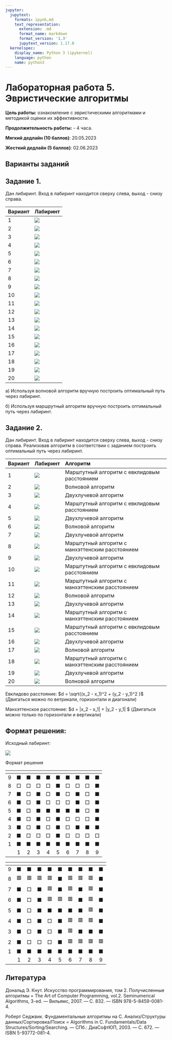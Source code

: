```yaml
---
jupyter:
  jupytext:
    formats: ipynb,md
    text_representation:
      extension: .md
      format_name: markdown
      format_version: '1.3'
      jupytext_version: 1.17.0
  kernelspec:
    display_name: Python 3 (ipykernel)
    language: python
    name: python3
---
```



# Лабораторная работа 5.  Эвристические алгоритмы

**Цель работы:** ознакомление с  эвристическими алгоритмами  и методикой оценки  их эффективности.

**Продолжительность работы:** - 4 часа. 

**Мягкий дедлайн (10 баллов)**: 20.05.2023 

**Жесткий дедлайн (5 баллов)**: 02.06.2023


## Варианты заданий


## Задание 1.

Дан либиринт. Вход в лабиринт находится сверху слева, выход - снизу справа.  

| Вариант | Лабиринт | 
|:---|:---|
|  1  | ![](./img/maze05/maze05_01.png) |
|  2  | ![](./img/maze05/maze05_02.png) |
|  3  | ![](./img/maze05/maze05_03.png) |
|  4  | ![](./img/maze05/maze05_04.png) |
|  5  | ![](./img/maze05/maze05_05.png) |
|  6  | ![](./img/maze05/maze05_06.png) |
|  7  | ![](./img/maze05/maze05_07.png) |
|  8  | ![](./img/maze05/maze05_08.png) |
|  9  | ![](./img/maze05/maze05_09.png) |
| 10  | ![](./img/maze05/maze05_10.png) |
| 11  | ![](./img/maze05/maze05_11.png) |
| 12  | ![](./img/maze05/maze05_12.png) |
| 13  | ![](./img/maze05/maze05_13.png) |
| 14  | ![](./img/maze05/maze05_14.png) |
| 15  | ![](./img/maze05/maze05_15.png) |
| 16  | ![](./img/maze05/maze05_16.png) |
| 17  | ![](./img/maze05/maze05_17.png) |
| 18  | ![](./img/maze05/maze05_18.png) |
| 19  | ![](./img/maze05/maze05_19.png) |
| 20  | ![](./img/maze05/maze05_20.png) |


а) Используя волновой алгоритм вручную построить оптимальный путь через лабиринт.

б) Используя маршрутный алгоритм вручную построить оптимальный путь через лабиринт.


## Задание 2.

Дан либиринт. Вход в лабиринт находится сверху слева, выход - снизу справа. 
Реализовав алгоритм в соответствии с заданием построить оптимальный путь через лабиринт.

| Вариант | Лабиринт | Алгоритм |
|:---|:---|:---|
|  1  | ![](./img/maze10/maze10_01.png) | Марштутный алгоритм с евклидовым расстоянием |
|  2  | ![](./img/maze10/maze10_02.png) | Волновой алгоритм |
|  3  | ![](./img/maze10/maze10_03.png) | Двухлучевой алгоритм |
|  4  | ![](./img/maze10/maze10_04.png) | Марштутный алгоритм с евклидовым расстоянием |
|  5  | ![](./img/maze10/maze10_05.png) | Двухлучевой алгоритм |
|  6  | ![](./img/maze10/maze10_06.png) | Волновой алгоритм |
|  7  | ![](./img/maze10/maze10_07.png) | Двухлучевой алгоритм |
|  8  | ![](./img/maze10/maze10_08.png) | Марштутный алгоритм с манхэттенским расстоянием |
|  9  | ![](./img/maze10/maze10_09.png) | Двухлучевой алгоритм |
| 10  | ![](./img/maze10/maze10_10.png) | Марштутный алгоритм с евклидовым расстоянием |
| 11  | ![](./img/maze10/maze10_11.png) | Марштутный алгоритм с манхэттенским расстоянием |
| 12  | ![](./img/maze10/maze10_12.png) | Волновой алгоритм |
| 13  | ![](./img/maze10/maze10_13.png) | Двухлучевой алгоритм |
| 14  | ![](./img/maze10/maze10_14.png) | Марштутный алгоритм с манхэттенским расстоянием |
| 15  | ![](./img/maze10/maze10_15.png) | Марштутный алгоритм с евклидовым расстоянием |
| 16  | ![](./img/maze10/maze10_16.png) | Двухлучевой алгоритм |
| 17  | ![](./img/maze10/maze10_17.png) | Волновой алгоритм |
| 18  | ![](./img/maze10/maze10_18.png) | Марштутный алгоритм с манхэттенским расстоянием |
| 19  | ![](./img/maze10/maze10_19.png) | Двухлучевой алгоритм |
| 20  | ![](./img/maze10/maze10_20.png) | Волновой алгоритм |


Евклидово расстояние: $d = \sqrt{(x_2 - x_1)^2 + (y_2 - y_1)^2 }$ (Двигаться можно по ветрикали, горизонтали и диагонали)

Манхэттенское расстояние:  $d = |x_2 - x_1| + |y_2 - y_1| $ (Двигаться можно только по горизонтали и вертикали)


## Формат решения:

Исходный лабиринт:
    
![](./img/maze05/maze05_00.png)

Формат решения

|<!-- -->|<!-- --> |<!-- --> |<!-- --> |<!-- --> |<!-- --> |<!-- --> |<!-- --> |<!-- --> |<!-- --> |
|:------:|:-------:|:-------:|:-------:|:-------:|:-------:|:-------:|:-------:|:-------:|:-------:|
|9       |&#9632;  |&#9632;  |&#9632;  |&#9632;  |&#9632;  |&#9632;  |&#9632;  |&#9632;  |&#9632;  |
|8       |&#9633;  |&#9633;  |&#9633;  |&#9633;  |&#9632;  |&#9633;  |&#9633;  |&#9633;  |&#9632;  |
|7       |&#9632;  |&#9633;  |&#9632;  |&#9633;  |&#9632;  |&#9633;  |&#9632;  |&#9633;  |&#9632;  |
|6       |&#9632;  |&#9633;  |&#9632;  |&#9633;  |&#9633;  |&#9633;  |&#9632;  |&#9633;  |&#9632;  |
|5       |&#9632;  |&#9633;  |&#9632;  |&#9632;  |&#9632;  |&#9632;  |&#9632;  |&#9633;  |&#9632;  |
|4       |&#9632;  |&#9633;  |&#9632;  |&#9633;  |&#9632;  |&#9633;  |&#9633;  |&#9633;  |&#9632;  |
|3       |&#9632;  |&#9633;  |&#9632;  |&#9633;  |&#9632;  |&#9633;  |&#9632;  |&#9632;  |&#9632;  |
|2       |&#9632;  |&#9633;  |&#9633;  |&#9633;  |&#9632;  |&#9633;  |&#9633;  |&#9633;  |&#9633;  |
|1       |&#9632;  |&#9632;  |&#9632;  |&#9632;  |&#9632;  |&#9632;  |&#9632;  |&#9632;  |&#9632;  |
|<!-- -->|1        |2        |3        |4        |5        |6        |7        |8        |9        |

|<!-- -->|<!-- --> |<!-- --> |<!-- --> |<!-- --> |<!-- --> |<!-- --> |<!-- --> |<!-- --> |<!-- --> |
|:------:|:-------:|:-------:|:-------:|:-------:|:-------:|:-------:|:-------:|:-------:|:-------:|
|9       |&#9632;  |&#9632;  |&#9632;  |&#9632;  |&#9632;  |&#9632;  |&#9632;  |&#9632;  |&#9632;  |
|8       |&#128997;|&#128997;|&#128997;|&#128997;|&#9632;  |&#128997;|&#128997;|&#128997;|&#9632;  |
|7       |&#9632;  |&#9633;  |&#9632;  |&#128997;|&#9632;  |&#128997;|&#9632;  |&#128997;|&#9632;  |
|6       |&#9632;  |&#9633;  |&#9632;  |&#128997;|&#128997;|&#128997;|&#9632;  |&#128997;|&#9632;  |
|5       |&#9632;  |&#9633;  |&#9632;  |&#9632;  |&#9632;  |&#9632;  |&#9632;  |&#128997;|&#9632;  |
|4       |&#9632;  |&#9633;  |&#9632;  |&#9633;  |&#9632;  |&#128997;|&#128997;|&#128997;|&#9632;  |
|3       |&#9632;  |&#9633;  |&#9632;  |&#9633;  |&#9632;  |&#128997;|&#9632;  |&#9632;  |&#9632;  |
|2       |&#9632;  |&#9633;  |&#9633;  |&#9633;  |&#9632;  |&#128997;|&#128997;|&#128997;|&#128997;|
|1       |&#9632;  |&#9632;  |&#9632;  |&#9632;  |&#9632;  |&#9632;  |&#9632;  |&#9632;  |&#9632;  |
|<!-- -->|1        |2        |3        |4        |5        |6        |7        |8        |9        |



## Литература

Дональд Э. Кнут. Искусство программирования, том 2. Получисленные алгоритмы = The Art of Computer Programming, vol.2. Seminumerical Algorithms, 3-ed. — Вильямс, 2007. — С. 832. — ISBN 978-5-8459-0081-4.

Роберт Седжвик. Фундаментальные алгоритмы на C. Анализ/Структуры данных/Сортировка/Поиск = Algorithms in C. Fundamentals/Data Structures/Sorting/Searching. — СПб.: ДиаСофтЮП, 2003. — С. 672. — ISBN 5-93772-081-4.
